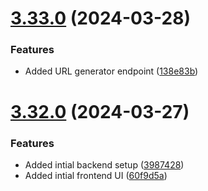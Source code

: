 # [3.33.0](https://github.com/hossainchisty/LinkCraftX/compare/v3.32.0...v3.33.0) (2024-03-28)


### Features

* Added URL generator endpoint ([138e83b](https://github.com/hossainchisty/LinkCraftX/commit/138e83b6172a948577ea586f7b2dafa40a4a5c4e))



# [3.32.0](https://github.com/hossainchisty/LinkCraftX/compare/60f9d5a264ff6a2ffb971f45d68d50674dd8e0b7...v3.32.0) (2024-03-27)


### Features

* Added intial backend setup ([3987428](https://github.com/hossainchisty/LinkCraftX/commit/39874282df9f3ab3a3a19153169b20fc594054c0))
* Added intial frontend UI ([60f9d5a](https://github.com/hossainchisty/LinkCraftX/commit/60f9d5a264ff6a2ffb971f45d68d50674dd8e0b7))



